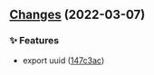 ## [Changes](https://github.com/chnliquan/node-utils/compare/v0.4.2...v0.4.3) (2022-03-07)


### ✨ Features

* export uuid ([147c3ac](https://github.com/chnliquan/node-utils/commit/147c3ac9f5787439f7119fc5fa27e446450f0353))



